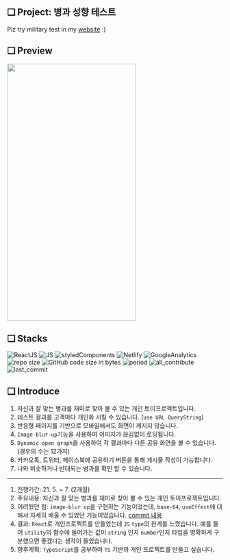 ## ❏ Project: 병과 성향 테스트
Plz try military test in my <a href='https://ywtechmilitarytest.site/'>website</a> :)

## ❏ Preview

<img src='https://images.velog.io/images/abcd8637/post/e4bfc1ab-53e8-4ffe-82b3-89cefb0b9cf7/%E1%84%89%E1%85%B3%E1%84%8F%E1%85%B3%E1%84%85%E1%85%B5%E1%86%AB%E1%84%89%E1%85%A3%E1%86%BA%202021-06-21%2021.32.50.png' width='300' height= '600'>

## ❏ Stacks

<img alt="ReactJS" src ="https://img.shields.io/badge/-ReactJs-61DAFB?logo=react&logoColor=black&style=square"/>

<img alt="JS" src ="https://img.shields.io/badge/-javascript-F7DF1E?logo=javascript&logoColor=black&style=square"/>

<img alt="styledComponents" src ="https://img.shields.io/badge/-styledComponents-DB7093?logo=styledComponents&logoColor=black&style=square"/>

<img alt="Netlify" src ="https://img.shields.io/badge/-netlify-00C7B7?logo=netlify&logoColor=black&style=square"/>

<img alt="GoogleAnalytics" src ="https://img.shields.io/badge/-googleAnalytics-E37400?logo=googleAnalytics&logoColor=black&style=square"/>

<img alt='repo size' src='https://img.shields.io/github/repo-size/YWTechIT/second_refactory_military_service?style=square'/>

<img alt="GitHub code size in bytes" src="https://img.shields.io/github/languages/code-size/YWTechIT/second_refactory_military_service?style=square">

<img alt="period" src="https://img.shields.io/badge/period- 53 days (21.5.2. ~ 6.23).-blue?style=square">

<img alt="all_contribute" src="https://img.shields.io/badge/all_contributer- 1 -blue?style=square"> 

<img alt="last_commit" src="https://img.shields.io/github/last-commit/YWTechIT/second_refactory_military_service/master?style=square">

## ❏ Introduce
1. 자신과 잘 맞는 병과를 재미로 찾아 볼 수 있는 개인 토이프로젝트입니다.
2. 테스트 결과를 고객마다 개인화 시킬 수 있습니다. (`use URL QueryString`)
3. 반응형 페이지를 기반으로 모바일에서도 화면이 깨지지 않습니다.
4. `Image-blur-up`기능을 사용하여 이미지가 끊김없이 로딩됩니다.
5. `Dynamic open graph`을 사용하여 각 결과마다 다른 공유 화면을 볼 수 있습니다.(경우의 수는 12가지)
6. 카카오톡, 트위터, 페이스북에 공유하기 버튼을 통해 게시물 작성이 가능합니다.
7. 나와 비슷하거나 반대되는 병과를 확인 할 수 있습니다.

---
1. 진행기간: 21. 5. ~ 7. (2개월)
2. 주요내용: 자신과 잘 맞는 병과를 재미로 찾아 볼 수 있는 개인 토이프로젝트입니다.
3. 어려웠던 점: `image-blur up`을 구현하는 기능이었는데, `base-64`, `useEffect`에 대해서 자세히 배울 수 있었던 기능이었습니다. <a href='https://github.com/YWTechIT/second_refactory_military_service/pull/8/commits/87d701721534c5f66199d5c7adcc2e57fa28dbc0'>commit 내용</a>
4. 결과: `React`로 개인프로젝트를 만들었는데 `JS` `type`의 한계를 느꼈습니다. 예를 들어 `utility`의 함수에 들어가는 값이 `string` 인지 `number`인지 타입을 명확하게 구분했으면 좋겠다는 생각이 들었습니다.
5. 향후계획: `TypeScript`를 공부하여 `TS` 기반의 개인 프로젝트를 만들고 싶습니다.
